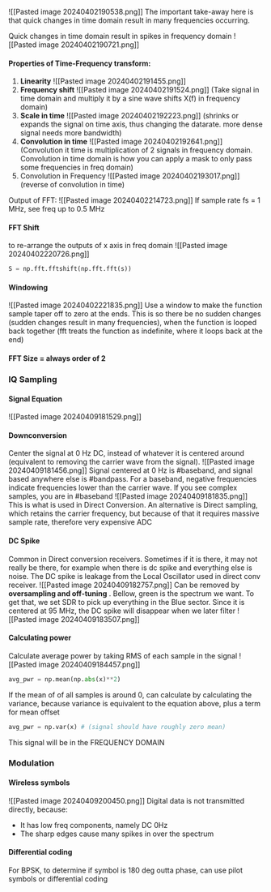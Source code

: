 ![[Pasted image 20240402190538.png]]
The important take-away here is that quick changes in time domain result in many frequencies occurring.

Quick changes in time domain result in spikes in frequency domain 
![[Pasted image 20240402190721.png]]

#### Properties of Time-Frequency transform:
1. **Linearity**
   ![[Pasted image 20240402191455.png]]
2. **Frequency shift**
   ![[Pasted image 20240402191524.png]]
   (Take signal in time domain and multiply it by a sine wave shifts X(f) in frequency domain)
3. **Scale in time**
   ![[Pasted image 20240402192223.png]]
   (shrinks or expands the signal on time axis, thus changing the datarate. more dense signal needs more bandwidth)
4. **Convolution in time**
   ![[Pasted image 20240402192641.png]]
   (Convolution it time is multiplication of 2 signals in frequency domain. Convolution in time domain is how you can apply a mask to only pass some frequencies in freq domain)
5. Convolution in Frequency
   ![[Pasted image 20240402193017.png]]
   (reverse of convolution in time)

Output of FFT:
![[Pasted image 20240402214723.png]]
If sample rate fs = 1 MHz, see freq up to 0.5 MHz

#### FFT Shift
to re-arrange the outputs of x axis in freq domain
![[Pasted image 20240402220726.png]]
```Python
S = np.fft.fftshift(np.fft.fft(s))
```


#### Windowing
![[Pasted image 20240402221835.png]]
Use a window to make the function sample taper off to zero at the ends. This is so there be no sudden changes (sudden changes result in many frequencies), when the function is looped back together (fft treats the function as indefinite, where it loops back at the end)

#### FFT Size = always order of 2

### IQ Sampling
#### Signal Equation
![[Pasted image 20240409181529.png]]

#### Downconversion
Center the signal at 0 Hz DC, instead of whatever it is centered around (equivalent to removing the carrier wave from the signal). 
![[Pasted image 20240409181456.png]]
Signal centered at 0 Hz is #baseband, and signal based anywhere else is #bandpass. For a baseband, negative frequencies indicate frequencies lower than the carrier wave. If you see complex samples, you are in #baseband 
![[Pasted image 20240409181835.png]]
This is what is used in Direct Conversion. An alternative is Direct sampling, which retains the carrier frequency, but because of that it requires massive sample rate, therefore very expensive ADC

#### DC Spike 
Common in Direct conversion receivers. Sometimes if it is there, it may not really be there, for example when there is dc spike and everything else is noise. The DC spike is leakage from the Local Oscillator used in direct conv receiver.
![[Pasted image 20240409182757.png]]
Can be removed by **oversampling and off-tuning** . Bellow, green is the spectrum we want. To get that, we set SDR to pick up everything in the Blue sector. Since it is centered at 95 MHz, the DC spike will disappear when we later filter
![[Pasted image 20240409183507.png]]

#### Calculating power
Calculate average power by taking RMS of each sample in the signal
![[Pasted image 20240409184457.png]]
```Python
avg_pwr = np.mean(np.abs(x)**2)
```
If the mean of of all samples is around 0, can calculate by calculating the variance, because variance is equivalent to the equation above, plus a term for mean offset
```Python
avg_pwr = np.var(x) # (signal should have roughly zero mean)
```
This signal will be in the FREQUENCY DOMAIN 


### Modulation

#### Wireless symbols
![[Pasted image 20240409200450.png]]
Digital data is not transmitted directly, because:
- It has low freq components, namely DC 0Hz
- The sharp edges cause many spikes in over the spectrum
#### Differential coding
For BPSK, to determine if symbol is 180 deg outta phase, can use pilot symbols or differential coding
